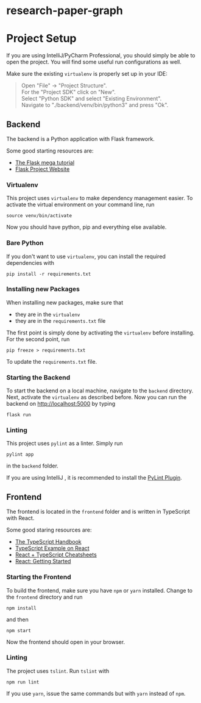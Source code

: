 # research-paper-graph

# Project Setup
If you are using IntelliJ/PyCharm Professional, you should simply be able to open the project.
You will find some useful run configurations as well.

Make sure the existing `virtualenv` is properly set up in your IDE:  
> Open "File" -> "Project Structure".  
> For the "Project SDK" click on "New".  
> Select "Python SDK" and select "Existing Environment".  
> Navigate to "./backend/venv/bin/python3" and press "Ok".

## Backend
The backend is a Python application with Flask framework.

Some good starting resources are:
 - [The Flask mega tutorial](https://blog.miguelgrinberg.com/post/the-flask-mega-tutorial-part-i-hello-world)
 - [Flask Project Website](https://palletsprojects.com/p/flask/)

### Virtualenv
This project uses `virtualenv` to make dependency management easier.
To activate the virtual environment on your command line, run
```
source venv/bin/activate
```
Now you should have python, pip and everything else available.

### Bare Python
If you don't want to use `virtualenv`, you can install the required dependencies with
```
pip install -r requirements.txt
```

### Installing new Packages
When installing new packages, make sure that
 - they are in the `virtualenv`
 - they are in the `requirements.txt` file

The first point is simply done by activating the `virtualenv` before installing.
For the second point, run
```
pip freeze > requirements.txt
```
To update the `requirements.txt` file.

### Starting the Backend
To start the backend on a local machine, navigate to the `backend` directory.
Next, activate the `virtualenv` as described before.
Now you can run the backend on [http://localhost:5000](http://localhost:5000) by typing
```
flask run
```

### Linting
This project uses `pylint` as a linter. Simply run
```
pylint app
```
in the `backend` folder.

If you are using IntelliJ , it is recommended to install the [PyLint Plugin](https://plugins.jetbrains.com/plugin/11084-pylint/).


## Frontend
The frontend is located in the `frontend` folder and is written in TypeScript with React.

Some good staring resources are:
 - [The TypeScript Handbook](https://www.typescriptlang.org/)
 - [TypeScript Example on React](https://www.typescriptlang.org/play/index.html?jsx=2&esModuleInterop=true&e=196#example/typescript-with-react)
 - [React + TypeScript Cheatsheets](https://github.com/typescript-cheatsheets/react-typescript-cheatsheet#reacttypescript-cheatsheets)
 - [React: Getting Started](https://reactjs.org/docs/getting-started.html)

### Starting the Frontend
To build the frontend, make sure you have `npm` or `yarn` installed.
Change to the `frontend` directory and run
```
npm install
```
and then
```
npm start
```
Now the frontend should open in your browser.

### Linting
The project uses `tslint`. Run `tslint` with
```
npm run lint
```

If you use `yarn`, issue the same commands but with `yarn` instead of `npm`.

